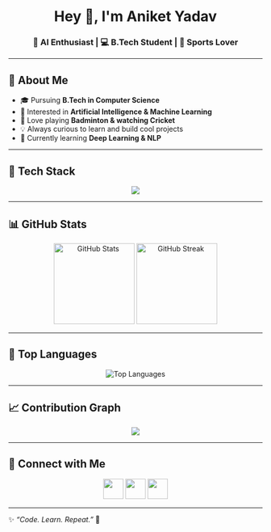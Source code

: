<h1 align="center">Hey 👋, I'm Aniket Yadav</h1>
<h3 align="center">🚀 AI Enthusiast | 💻 B.Tech Student | 🏸 Sports Lover</h3>

---

## 🌟 About Me
- 🎓 Pursuing **B.Tech in Computer Science**
- 🤖 Interested in **Artificial Intelligence & Machine Learning**
- 🏸 Love playing **Badminton & watching Cricket**
- 💡 Always curious to learn and build cool projects
- 🌱 Currently learning **Deep Learning & NLP**

---

## 🔧 Tech Stack
<p align="center">
  <img src="https://skillicons.dev/icons?i=python,cpp,java,html,css,javascript,mysql,git,github,vscode,linux" />
</p>

---

## 📊 GitHub Stats
<p align="center">
  <img src="https://github-readme-stats.vercel.app/api?username=aniketYadav&show_icons=true&theme=tokyonight" alt="GitHub Stats" height="160"/>
  <img src="https://github-readme-streak-stats.herokuapp.com/?user=aniketYadav&theme=tokyonight" alt="GitHub Streak" height="160"/>
</p>

---

## 🚀 Top Languages
<p align="center">
  <img src="https://github-readme-stats.vercel.app/api/top-langs/?username=aniketYadav&layout=compact&theme=tokyonight" alt="Top Languages"/>
</p>

---

## 📈 Contribution Graph
<p align="center">
  <img src="https://github-readme-activity-graph.vercel.app/graph?username=aniketYadav&theme=react-dark&bg_color=20232a&hide_border=true" />
</p>

---

## 🤝 Connect with Me
<p align="center">
  <a href="https://linkedin.com/in/yourprofile"><img src="https://skillicons.dev/icons?i=linkedin" width="40"/></a>
  <a href="mailto:youremail@gmail.com"><img src="https://skillicons.dev/icons?i=gmail" width="40"/></a>
  <a href="https://twitter.com/yourprofile"><img src="https://skillicons.dev/icons?i=twitter" width="40"/></a>
</p>

---

✨ *“Code. Learn. Repeat.”* 🚀  
